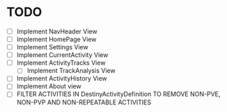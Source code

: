 # TODO

- [ ] Implement NavHeader View
- [ ] Implement HomePage View
- [ ] Implement Settings View
- [ ] Implement CurrentActivity View
- [ ] Implement ActivityTracks View
    - [ ] Implement TrackAnalysis View
- [ ] Implement ActivityHistory View
- [ ] Implement About view
- [ ] FILTER ACTIVITIES IN DestinyActivityDefinition TO REMOVE NON-PVE, NON-PVP AND NON-REPEATABLE ACTIVITIES